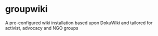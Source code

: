 groupwiki
=========

A pre-configured wiki installation based upon DokuWiki and tailored for activist, advocacy and NGO groups
